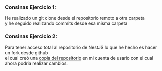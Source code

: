 <h3>Consinas Ejercicio 1:</h3>
<p>He realizado un git clone desde el repositorio remoto a otra carpeta <br>y he seguido realizando commits desde esa misma carpeta</p>
<h3>Consinas Ejercicio 2:</h3>
<p>Para tener acceso total al repositorio de NestJS lo que he hecho es hacer un fork desde github <br> el cual creó una <a href="https://github.com/Joaquinrajmilevich/nest" target="_blank">copia del repositorio</a> en mi cuenta de usario con el cual ahora podria realizar cambios.</p>

